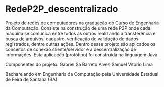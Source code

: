 # RedeP2P_descentralizado
Projeto de redes de computadores na graduação do Curso de Engenharia da Computação.
Consiste na construção de uma rede P2P onde cada máquina se comunica entre todos as outros realizando a transferência e busca de arquivos, cadastro, verificação de validação de dados registrados, dentre outras ações.
Dentro desse projeto são aplicados os conceitos de conexão cliente/servidor e a descentralização de informações. 
Esta aplicação (protótipo) foi construída na linguagem Java.

Componentes do projeto:
Gabriel Sá Barreto Alves
Samuel Vitorio Lima

Bacharelando em Engenharia da Computação pela Universidade Estadual de Feira de Santana (BA)
